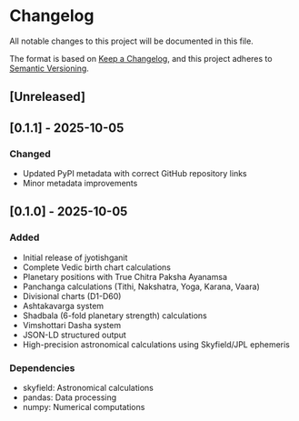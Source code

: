 # Changelog

All notable changes to this project will be documented in this file.

The format is based on [Keep a Changelog](https://keepachangelog.com/en/1.0.0/),
and this project adheres to [Semantic Versioning](https://semver.org/spec/v2.0.0.html).

## [Unreleased]

## [0.1.1] - 2025-10-05

### Changed
- Updated PyPI metadata with correct GitHub repository links
- Minor metadata improvements

## [0.1.0] - 2025-10-05

### Added
- Initial release of jyotishganit
- Complete Vedic birth chart calculations
- Planetary positions with True Chitra Paksha Ayanamsa
- Panchanga calculations (Tithi, Nakshatra, Yoga, Karana, Vaara)
- Divisional charts (D1-D60)
- Ashtakavarga system
- Shadbala (6-fold planetary strength) calculations
- Vimshottari Dasha system
- JSON-LD structured output
- High-precision astronomical calculations using Skyfield/JPL ephemeris

### Dependencies
- skyfield: Astronomical calculations
- pandas: Data processing
- numpy: Numerical computations